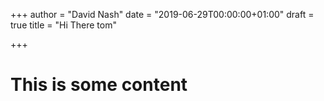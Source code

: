 +++
author = "David Nash"
date = "2019-06-29T00:00:00+01:00"
draft = true
title = "Hi There tom"

+++
# This is some content